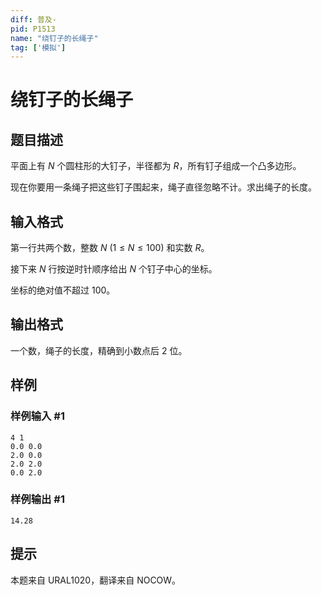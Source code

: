 ```yaml
---
diff: 普及-
pid: P1513
name: "绕钉子的长绳子"
tag: ['模拟']
---
```

# 绕钉子的长绳子
## 题目描述

平面上有 $N$ 个圆柱形的大钉子，半径都为 $R$，所有钉子组成一个凸多边形。

现在你要用一条绳子把这些钉子围起来，绳子直径忽略不计。求出绳子的长度。

## 输入格式

第一行共两个数，整数 $N\ (1 \le N \le 100)$ 和实数 $R$。

接下来 $N$ 行按逆时针顺序给出 $N$ 个钉子中心的坐标。

坐标的绝对值不超过 $100$。
## 输出格式

一个数，绳子的长度，精确到小数点后 $2$ 位。
## 样例

### 样例输入 #1
```
4 1
0.0 0.0
2.0 0.0
2.0 2.0
0.0 2.0

```
### 样例输出 #1
```
14.28

```
## 提示

本题来自 URAL1020，翻译来自 NOCOW。


